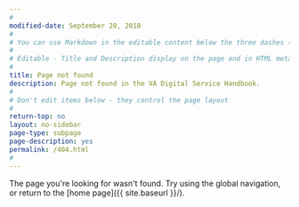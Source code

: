```yaml
---
#
modified-date: September 20, 2018
#
# You can use Markdown in the editable content below the three dashes (---)
#
# Editable - Title and Description display on the page and in HTML meta tags
#
title: Page not found
description: Page not found in the VA Digital Service Handbook.
#
# Don't edit items below - they control the page layout
#
return-top: no
layout: no-sidebar
page-type: subpage
page-description: yes
permalink: /404.html
#
---
```


The page you're looking for wasn't found. Try using the global navigation, or return to the [home page]({{ site.baseurl }}/).

<p>&nbsp;</p>
<p>&nbsp;</p>
<p>&nbsp;</p>
<p>&nbsp;</p>
<p>&nbsp;</p>

